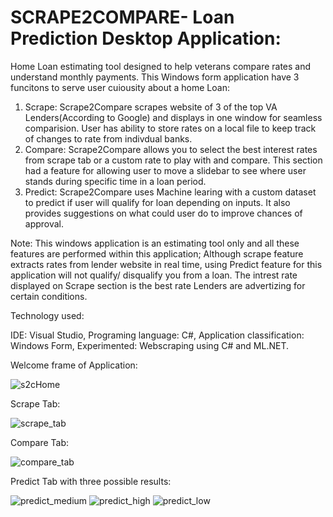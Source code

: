 # SCRAPE2COMPARE- Loan Prediction Desktop Application: 
Home Loan estimating tool designed to help veterans compare rates and understand monthly payments.
This Windows form application have 3 funcitons to serve user cuiousity about a home Loan:

1. Scrape: Scrape2Compare scrapes website of 3 of the top VA Lenders(According to Google) and displays in one window for seamless comparision. User has ability to store rates on a local file to keep track of changes to rate from indivdual banks. 
2. Compare: Scrape2Compare allows you to select the best interest rates from scrape tab or a custom rate to play with and compare. This section had a feature for allowing user to move a slidebar to see where user stands during specific time in a loan period.
3. Predict: Scrape2Compare uses Machine learing with a custom dataset to predict if user will qualify for loan depending on inputs. It also provides suggestions on what could user do to improve chances of approval.

Note: This windows application is an estimating tool only and all these features are performed within this application; Although scrape feature extracts rates from lender website in real time, using Predict feature for this application will not qualify/ disqualify you from a loan. The intrest rate displayed on Scrape section is the best rate Lenders are advertizing for certain conditions.

Technology used:

IDE: Visual Studio,
Programing language: C#,
Application classification: Windows Form,
Experimented: Webscraping using C# and ML.NET.

Welcome frame of Application:

![s2cHome](https://user-images.githubusercontent.com/84284851/122705396-7c30a200-d20a-11eb-8101-de7836d2a6a4.jpg)

Scrape Tab:

![scrape_tab](https://user-images.githubusercontent.com/84284851/123878527-1328e880-d8f4-11eb-807e-a7d4698c79dd.jpg)

Compare Tab:

![compare_tab](https://user-images.githubusercontent.com/84284851/123878553-2045d780-d8f4-11eb-945c-92dbe033f58e.jpg)

Predict Tab with three possible results:

![predict_medium](https://user-images.githubusercontent.com/84284851/123878589-2fc52080-d8f4-11eb-8eac-91a4e0782e83.jpg)
![predict_high](https://user-images.githubusercontent.com/84284851/123878591-305db700-d8f4-11eb-9149-3a6bc4d52ff5.jpg)
![predict_low](https://user-images.githubusercontent.com/84284851/123878592-305db700-d8f4-11eb-9700-344a5fb39c9f.jpg)



